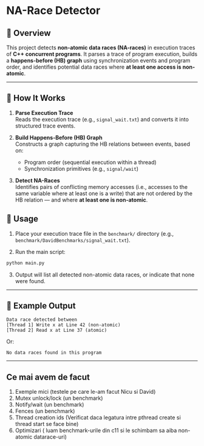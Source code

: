 # NA-Race Detector

## 🧠 Overview

This project detects **non-atomic data races (NA-races)** in execution traces of **C++ concurrent programs**. It parses a trace of program execution, builds a **happens-before (HB) graph** using synchronization events and program order, and identifies potential data races where **at least one access is non-atomic**.

---

## 🚀 How It Works

1. **Parse Execution Trace**  
   Reads the execution trace (e.g., `signal_wait.txt`) and converts it into structured trace events.

2. **Build Happens-Before (HB) Graph**  
   Constructs a graph capturing the HB relations between events, based on:
   - Program order (sequential execution within a thread)
   - Synchronization primitives (e.g., `signal/wait`)

3. **Detect NA-Races**  
   Identifies pairs of conflicting memory accesses (i.e., accesses to the same variable where at least one is a write) that are not ordered by the HB relation — and where **at least one is non-atomic**.

## 📌 Usage

1. Place your execution trace file in the `benchmark/` directory (e.g., `benchmark/DavidBenchmarks/signal_wait.txt`).

2. Run the main script:

```bash
python main.py
```

3. Output will list all detected non-atomic data races, or indicate that none were found.

---

## 🧪 Example Output

```
Data race detected between
[Thread 1] Write x at Line 42 (non-atomic)
[Thread 2] Read x at Line 37 (atomic)
```

Or:

```
No data races found in this program
```

---

## Ce mai avem de facut
1. Exemple mici (testele pe care le-am facut Nicu si David)
2. Mutex unlock/lock (un benchmark)
3. Notify/wait (un benchmark)
4. Fences (un benchmark)
5. Thread creation ids (Verificat daca legatura intre pthread create si thread start se face bine)
6. Optimizari ( luam benchmark-urile din c11 si le schimbam sa aiba non-atomic datarace-uri)

